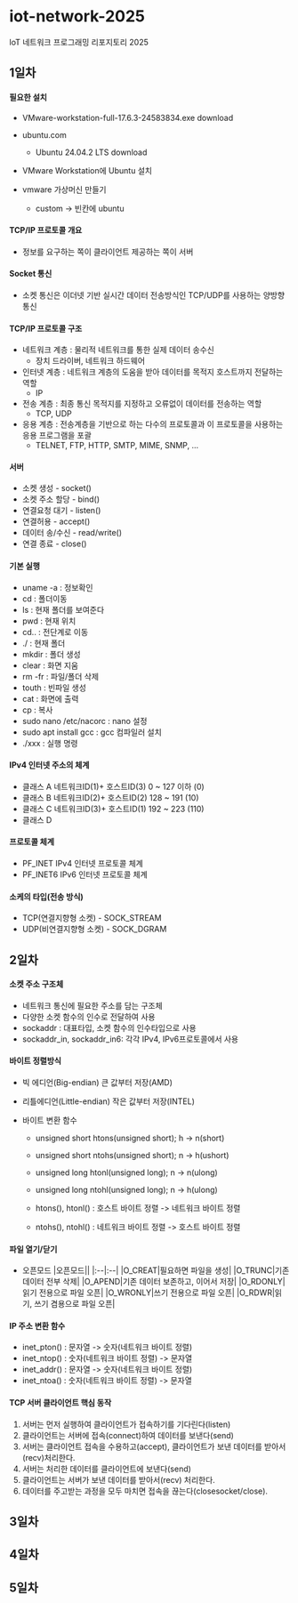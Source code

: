 # iot-network-2025
loT  네트워크 프로그래밍 리포지토리 2025

## 1일차

#### 필요한 설치
- VMware-workstation-full-17.6.3-24583834.exe download
- ubuntu.com 
    - Ubuntu 24.04.2 LTS download
- VMware Workstation에 Ubuntu 설치

- vmware 가상머신 만들기
    - custom -> 빈칸에 ubuntu
    
#### TCP/IP 프로토콜 개요 
- 정보를 요구하는 쪽이 클라이언트 제공하는 쪽이 서버

#### Socket 통신
- 소켓 통신은 이더넷 기반 실시간 데이터 전송방식인 TCP/UDP를 사용하는 양방향 통신

#### TCP/IP 프로토콜 구조
- 네트워크 계층 : 물리적 네트워크를 통한 실제 데이터 송수신 
    - 장치 드라이버, 네트워크 하드웨어
- 인터넷 계층 : 네트워크 계층의 도움을 받아 데이터를 목적지 호스트까지 전달하는 역할
    - IP
- 전송 계층 : 최종 통신 목적지를 지정하고 오류없이 데이터를 전송하는 역할
    - TCP, UDP
- 응용 계층 : 전송계층을 기반으로 하는 다수의 프로토콜과 이 프로토콜을 사용하는 응용 프로그램을 포괄
    - TELNET, FTP, HTTP, SMTP, MIME, SNMP, ...


#### 서버
- 소켓 생성 - socket()
- 소켓 주소 할당 - bind()
- 연결요청 대기 - listen()
- 연결허용 - accept()
- 데이터 송/수신 - read/write()
- 연결 종료 - close()

#### 기본 실행
- uname -a : 정보확인
- cd : 폴더이동
- ls : 현재 폴더를 보여준다
- pwd : 현재 위치
- cd.. : 전단계로 이동
- ./ : 현재 폴더
- mkdir : 폴더 생성
- clear : 화면 지움
- rm -fr : 파일/폴더 삭제
- touth : 빈파일 생성
- cat : 화면에 출력 
- cp : 복사
- sudo nano /etc/nacorc : nano 설정
- sudo apt install gcc : gcc 컴파일러 설치
- ./xxx : 실행 명령

#### IPv4 인터넷 주소의 체계
- 클래스 A  네트워크ID(1)+ 호스트ID(3)  0 ~ 127 이하 (0)
- 클래스 B  네트워크ID(2)+ 호스트ID(2)  128 ~ 191 (10)
- 클래스 C  네트워크ID(3)+ 호스트ID(1)  192 ~ 223 (110)
- 클래스 D  

#### 프로토콜 체계
- PF_INET   IPv4 인터넷 프로토콜 체계
- PF_INET6  IPv6 인터넷 프로토콜 체계

#### 소케의 타입(전송 방식)
- TCP(연결지향형 소켓) - SOCK_STREAM
- UDP(비연결지향형 소켓) - SOCK_DGRAM

## 2일차

#### 소켓 주소 구조체
- 네트워크 통신에 필요한 주소를 담는 구조체
- 다양한 소켓 함수의 인수로 전달하여 사용
- sockaddr : 대표타입, 소켓 함수의 인수타입으로 사용
- sockaddr_in, sockaddr_in6: 각각 IPv4, IPv6프로토콜에서 사용

#### 바이트 정렬방식
- 빅 에디언(Big-endian)     큰 값부터 저장(AMD)
- 리틀에디언(Little-endian) 작은 값부터 저장(INTEL)

- 바이트 변환 함수
    - unsigned short htons(unsigned short);     h -> n(short)
    - unsigned short ntohs(unsigned short);     n -> h(ushort)
    - unsigned long htonl(unsigned long);       n -> n(ulong)
    - unsigned long ntohl(unsigned long);       n -> h(ulong)

    - htons(), htonl() : 호스트 바이트 정렬 -> 네트워크 바이트 정렬
    - ntohs(), ntohl() : 네트워크 바이트 정렬 -> 호스트 바이트 정렬

#### 파일 열기/닫기

- 오픈모드
    |오픈모드||
    |:--|:--|
    |O_CREAT|필요하면 파일을 생성|
    |O_TRUNC|기존 데이터 전부 삭제|
    |O_APEND|기존 데이터 보존하고, 이어서 저장|
    |O_RDONLY|읽기 전용으로 파일 오픈|
    |O_WRONLY|쓰기 전용으로 파일 오픈|
    |O_RDWR|읽기, 쓰기 겸용으로 파일 오픈|

#### IP 주소 변환 함수
- inet_pton() : 문자열 -> 숫자(네트워크 바이트 정렬)
- inet_ntop() : 숫자(네트워크 바이트 정렬) -> 문자열
- inet_addr() : 문자열 -> 숫자(네트워크 바이트 정렬)
- inet_ntoa() : 숫자(네트워크 바이트 정렬) -> 문자열

#### TCP 서버 클라이언트 핵심 동작
1. 서버는 먼저 실행하여 클라이언트가 접속하기를 기다린다(listen)
2. 클라이언트는 서버에 접속(connect)하여 데이터를 보낸다(send)
3. 서버는 클라이언트 접속을 수용하고(accept), 클라이언트가 보낸 데이터를 받아서(recv)처리한다.
4. 서버는 처리한 데이터를 클라이언트에 보낸다(send)
5. 클라이언트는 서버가 보낸 데이터를 받아서(recv) 처리한다.
6. 데이터를 주고받는 과정을 모두 마치면 접속을 끊는다(closesocket/close).


## 3일차

## 4일차

## 5일차
